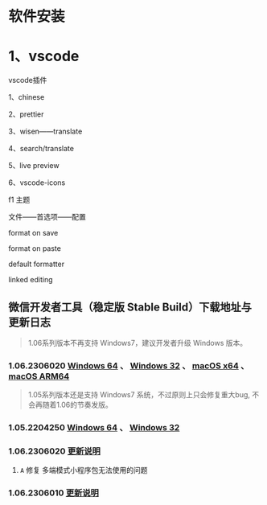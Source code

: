 # 软件安装



# 1、vscode



vscode插件



1、chinese

2、prettier

3、wisen——translate

4、search/translate

5、live preview

6、vscode-icons





f1 主题





文件——首选项——配置



format on save 

format on paste

default formatter

linked editing 







## 微信开发者工具（稳定版 Stable Build）下载地址与更新日志

> 1.06系列版本不再支持 Windows7，建议开发者升级 Windows 版本。

### 1.06.2306020 [Windows 64](https://servicewechat.com/wxa-dev-logic/download_redirect?type=win32_x64&from=mpwiki&download_version=1062306020&version_type=1) 、 [Windows 32](https://servicewechat.com/wxa-dev-logic/download_redirect?type=win32_ia32&from=mpwiki&download_version=1062306020&version_type=1) 、 [macOS x64](https://servicewechat.com/wxa-dev-logic/download_redirect?type=darwin_x64&from=mpwiki&download_version=1062306020&version_type=1) 、 [macOS ARM64](https://servicewechat.com/wxa-dev-logic/download_redirect?type=darwin_arm64&from=mpwiki&download_version=1062306020&version_type=1)

> 1.05系列版本还是支持 Windows7 系统，不过原则上只会修复重大bug, 不会再随着1.06的节奏发版。

### 1.05.2204250 [Windows 64](https://servicewechat.com/wxa-dev-logic/download_redirect?type=x64&from=mpwiki&download_version=1052204250&version_type=1) 、 [Windows 32](https://servicewechat.com/wxa-dev-logic/download_redirect?type=ia32&from=mpwiki&download_version=1052204250&version_type=1)

### 1.06.2306020 [更新说明](https://developers.weixin.qq.com/community/minihome/doc/000eec47168a30322bdf03dc851c01)

1. `A` 修复 多端模式小程序包无法使用的问题

### 1.06.2306010 [更新说明](https://developers.weixin.qq.com/community/minihome/doc/0006ac4240c9a07c07df43b435b001)